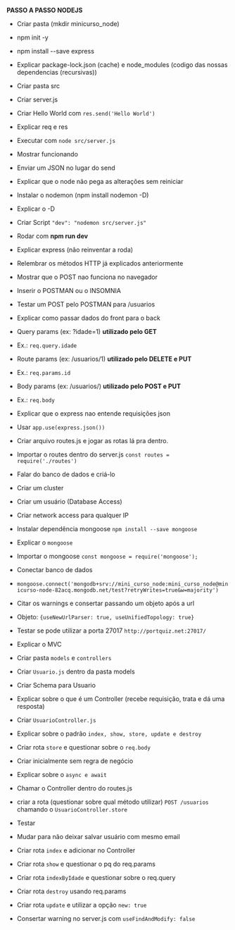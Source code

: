 **PASSO A PASSO NODEJS**
* Criar pasta (mkdir minicurso_node)

* npm init -y

* npm install --save express

* Explicar package-lock.json (cache) e node_modules (codigo das nossas dependencias (recursivas))

* Criar pasta src

* Criar server.js

* Criar Hello World com `res.send('Hello World')`

* Explicar req e res

* Executar com `node src/server.js`

* Mostrar funcionando

* Enviar um JSON no lugar do send

* Explicar que o node não pega as alterações sem reiniciar

* Instalar o nodemon (npm install nodemon -D)

* Explicar o -D

* Criar Script `"dev": "nodemon src/server.js"`

* Rodar com **npm run dev**

* Explicar express (não reinventar a roda)

* Relembrar os métodos HTTP já explicados anteriormente

* Mostrar que o POST nao funciona no navegador

* Inserir o POSTMAN ou o INSOMNIA

* Testar um POST pelo POSTMAN para /usuarios

* Explicar como passar dados do front para o back

* Query params (ex: ?idade=1) **utilizado pelo GET**

* Ex.: `req.query.idade`

* Route params (ex: /usuarios/1) **utilizado pelo DELETE e PUT**

* Ex.: `req.params.id`

* Body params (ex: /usuarios/) **utilizado pelo POST e PUT**

* Ex.: `req.body`

* Explicar que o express nao entende requisições json

* Usar `app.use(express.json())`



* Criar arquivo routes.js e jogar as rotas lá pra dentro.

* Importar o routes dentro do server.js `const routes = require('./routes')`



* Falar do banco de dados e criá-lo

* Criar um cluster

* Criar um usuário (Database Access)

* Criar network access para qualquer IP



* Instalar dependência mongoose `npm install --save mongoose`

* Explicar o `mongoose`

* Importar o mongoose `const mongoose = require('mongoose');`

* Conectar banco de dados

* `mongoose.connect('mongodb+srv://mini_curso_node:mini_curso_node@minicurso-node-82acq.mongodb.net/test?retryWrites=true&w=majority')`

* Citar os warnings e consertar passando um objeto após a url

* Objeto: `{useNewUrlParser: true, useUnifiedTopology: true}`

* Testar se pode utilizar a porta 27017 `http://portquiz.net:27017/`



* Explicar o MVC

* Criar pasta `models` e `controllers`



* Criar `Usuario.js` dentro da pasta models

* Criar Schema para Usuario



* Explicar sobre o que é um Controller (recebe requisição, trata e dá uma resposta)

* Criar `UsuarioController.js`

* Explicar sobre o padrão `index, show, store, update e destroy`



* Criar rota `store` e questionar sobre o `req.body`

* Criar inicialmente sem regra de negócio

* Explicar sobre o `async e await`

* Chamar o Controller dentro do routes.js

* criar a rota (questionar sobre qual método utilizar) `POST /usuarios` chamando o `UsuarioController.store`

* Testar

* Mudar para não deixar salvar usuário com mesmo email



* Criar rota `index` e adicionar no Controller


* Criar rota `show` e questionar o pq do req.params


* Criar rota `indexByIdade` e questionar sobre o req.query


* Criar rota `destroy` usando req.params


* Criar rota `update` e utilizar a opção `new: true`

* Consertar warning no server.js com `useFindAndModify: false`
